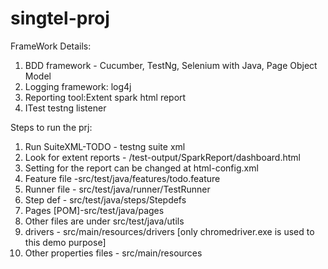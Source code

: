 # singtel-proj
FrameWork Details:
1. BDD framework - Cucumber, TestNg, Selenium with Java, Page Object Model
2. Logging framework: log4j
3. Reporting tool:Extent spark html report
4. ITest testng listener

Steps to run the prj:
1. Run SuiteXML-TODO - testng suite xml
2. Look for extent reports  - /test-output/SparkReport/dashboard.html
3. Setting for the report can be changed at html-config.xml
4. Feature file -src/test/java/features/todo.feature
5. Runner file - src/test/java/runner/TestRunner
6. Step def - src/test/java/steps/Stepdefs
7. Pages [POM]-src/test/java/pages
8. Other files are under src/test/java/utils
9. drivers - src/main/resources/drivers [only chromedriver.exe is used to this demo purpose]
10. Other properties files - src/main/resources



